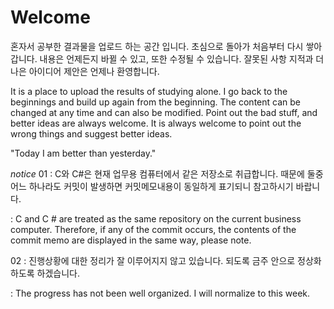 # Welcome
혼자서 공부한 결과물을 업로드 하는 공간 입니다.
초심으로 돌아가 처음부터 다시 쌓아갑니다.
내용은 언제든지 바뀔 수 있고, 또한 수정될 수 있습니다.
잘못된 사항 지적과 더 나은 아이디어 제안은 언제나 환영합니다.

It is a place to upload the results of studying alone.
I go back to the beginnings and build up again from the beginning.
The content can be changed at any time and can also be modified.
Point out the bad stuff, and better ideas are always welcome.
It is always welcome to point out the wrong things and suggest better ideas.


"Today I am better than yesterday."


*notice*
01 : C와 C#은 현재 업무용 컴퓨터에서 같은 저장소로 취급합니다.
     때문에 둘중 어느 하나라도 커밋이 발생하면 커밋메모내용이 동일하게 표기되니 참고하시기 바랍니다.
     
   : C and C # are treated as the same repository on the current business computer.
     Therefore, if any of the commit occurs, the contents of the commit memo are displayed in the same way, please note.
     
02 : 진행상황에 대한 정리가 잘 이루어지지 않고 있습니다. 되도록 금주 안으로 정상화 하도록 하겠습니다.

   : The progress has not been well organized. I will normalize to this week.
